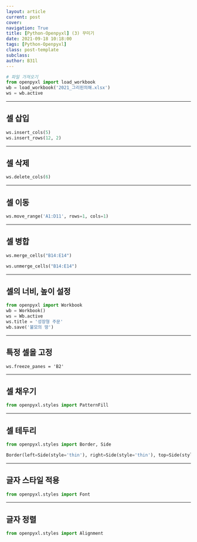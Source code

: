 ```yaml
---
layout: article
current: post
cover:
navigation: True
title: [Python-Openpyxl] (3) 꾸미기
date: 2021-09-18 10:18:00
tags: [Python-Openpyxl]
class: post-template
subclass: 
author: B31l
---
```




```python
# 파일 가져오기
from openpyxl import load_workbook
wb = load_workbook('2021_그리핀의해.xlsx')
ws = wb.active
```



---



## 셀 삽입

```python
ws.insert_cols(5)
ws.insert_rows(12, 2)
```



---



## 셀 삭제

```python
ws.delete_cols(6)
```



---



## 셀 이동

```python
ws.move_range('A1:D11', rows=1, cols=1)
```



---



## 셀 병합

```python
ws.merge_cells("B14:E14")
```

```python
ws.unmerge_cells("B14:E14")
```



---



## 셀의 너비, 높이 설정

```python
from openpyxl import Workbook
wb = Workbook()
ws = Wb.active
ws.title = '성장형 주문'
wb.save('불모의 땅')
```



---



## 특정 셀을 고정

```
ws.freeze_panes = 'B2'
```



---



## 셀 채우기

```python
from openpyxl.styles import PatternFill
```



---



## 셀 테두리

```python
from openpyxl.styles import Border, Side
```

```python
Border(left=Side(style='thin'), right=Side(style='thin'), top=Side(style='thin'), bottom=Side(style='thin'))
```



---



## 글자 스타일 적용

```python
from openpyxl.styles import Font
```



---



## 글자 정렬

```python
from openpyxl.styles import Alignment
```

